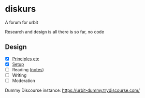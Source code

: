 # diskurs

A forum for urbit

Research and design is all there is so far, no code

## Design

- [x] [Principles etc](https://github.com/afknapping/diskurs/blob/main/design/00-principles-and-constraints.md)
- [x] [Setup](https://github.com/afknapping/diskurs/blob/main/design/01-setup-rough-concept.md)
- [ ] Reading ([notes](https://github.com/afknapping/diskurs/issues/1))
- [ ] Writing
- [ ] Moderation

Dummy Discourse instance: https://urbit-dummy.trydiscourse.com/
